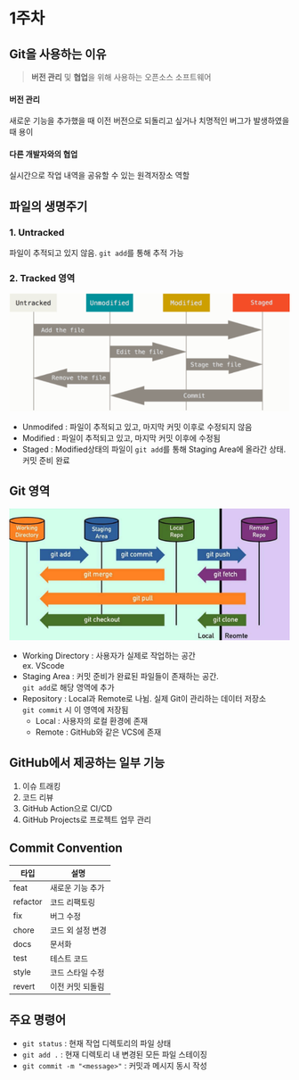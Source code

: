 # 1주차

## Git을 사용하는 이유
> **버전 관리** 및 **협업**을 위해 사용하는 오픈소스 소프트웨어
#### 버전 관리 
새로운 기능을 추가했을 때 이전 버전으로 되돌리고 싶거나 치명적인 버그가 발생하였을 때 용이

#### 다른 개발자와의 협업
실시간으로 작업 내역을 공유할 수 있는 원격저장소 역할

## 파일의 생명주기
### 1. Untracked
파일이 추적되고 있지 않음. `git add`를 통해 추적 가능

### 2. Tracked 영역
![alt text](imgs/image.png)

- Unmodifed : 파일이 추적되고 있고, 마지막 커밋 이후로 수정되지 않음
- Modified : 파일이 추적되고 있고, 마지막 커밋 이후에 수정됨
- Staged : Modified상태의 파일이 `git add`를 통해 Staging Area에 올라간 상태. 커밋 준비 완료


## Git 영역
![alt text](imgs/image-1.png)

- Working Directory : 사용자가 실제로 작업하는 공간
    <br>ex. VScode
- Staging Area : 커밋 준비가 완료된 파일들이 존재하는 공간. <br>`git add`로 해당 영역에 추가
- Repository : Local과 Remote로 나뉨. 실제 Git이 관리하는 데이터 저장소
<br>`git commit` 시 이 영역에 저장됨
    - Local : 사용자의 로컬 환경에 존재
    - Remote : GitHub와 같은 VCS에 존재

## GitHub에서 제공하는 일부 기능
1. 이슈 트래킹
2. 코드 리뷰
3. GitHub Action으로 CI/CD
4. GitHub Projects로 프로젝트 업무 관리

## Commit Convention
|타입|설명|
|----|----|
|feat|새로운 기능 추가|
|refactor|코드 리팩토링|
|fix|버그 수정|
|chore|코드 외 설정 변경|
|docs|문서화|
|test|테스트 코드|
|style|코드 스타일 수정|
|revert|이전 커밋 되돌림|

## 주요 명령어
- `git status` : 현재 작업 디렉토리의 파일 상태
- `git add .` : 현재 디렉토리 내 변경된 모든 파일 스테이징
- `git commit -m "<message>"` : 커밋과 메시지 동시 작성
